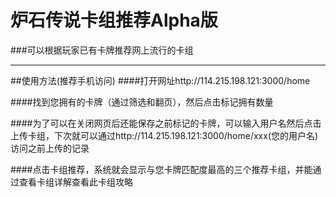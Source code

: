 # 炉石传说卡组推荐Alpha版
###可以根据玩家已有卡牌推荐网上流行的卡组
***
##使用方法(推荐手机访问)
####打开网址http://114.215.198.121:3000/home



####找到您拥有的卡牌（通过筛选和翻页），然后点击标记拥有数量



####为了可以在关闭网页后还能保存之前标记的卡牌，可以输入用户名然后点击上传卡组，下次就可以通过http://114.215.198.121:3000/home/xxx(您的用户名)访问之前上传的记录



####点击卡组推荐，系统就会显示与您卡牌匹配度最高的三个推荐卡组，并能通过查看卡组详解查看此卡组攻略

